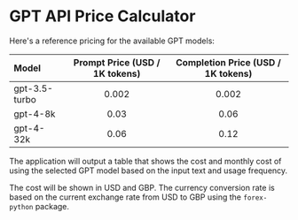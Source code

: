 # GPT API Price Calculator

Here's a reference pricing for the available GPT models:

| Model | Prompt Price (USD / 1K tokens) | Completion Price (USD / 1K tokens) |
| :--- | :---: | :---: |
| gpt-3.5-turbo | 0.002 | 0.002 |
| gpt-4-8k | 0.03 | 0.06 |
| gpt-4-32k | 0.06 | 0.12 |

The application will output a table that shows the cost and monthly cost of using the selected GPT model based on the input text and usage frequency.

The cost will be shown in USD and GBP. The currency conversion rate is based on the current exchange rate from USD to GBP using the `forex-python` package.
